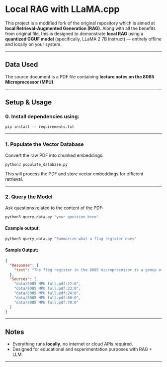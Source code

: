 #  Local RAG with LLaMA.cpp

This project is a modified fork of the original repository which is aimed at **local Retrieval-Augmented Generation (RAG)**. 
Along with all the benefits from original file, this is designed to demonstrate **local RAG** using a **quantized GGUF model** (specifically, LLaMA 2 7B Instruct) — entirely offline and locally on your system.

---

##  Data Used

The source document is a PDF file containing **lecture notes on the 8085 Microprocessor (MPU)**.

---

##  Setup & Usage

### 0. Install dependencies using:

```bash
pip install -r requirements.txt
```

---

### 1. Populate the Vector Database

Convert the raw PDF into chunked embeddings:

```bash
python3 populate_database.py
```

This will process the PDF and store vector embeddings for efficient retrieval.

---

### 2. Query the Model

Ask questions related to the content of the PDF:

```bash
python3 query_data.py "your question here"
```

####  Example output:

```bash
python3 query_data.py "Summarize what a flag register does"
```

####  Sample Output:

```json
{
  "Response": {
    "text": "The flag register in the 8085 microprocessor is a group of five flip-flops (Z, AC, P, S, and C) that are used to indicate the result of an arithmetic or logical operation. These flags are set or reset based on the result of the operation and are used to control the flow of instructions. The flag register is used to provide data condition information about the accumulator, and it is an essential component of the ALU (Arithmetic Logic Unit)."
  },
  "Sources": [
    "data/8085 MPU full.pdf:22:0",
    "data/8085 MPU full.pdf:23:0",
    "data/8085 MPU full.pdf:24:0",
    "data/8085 MPU full.pdf:68:0",
    "data/8085 MPU full.pdf:70:0"
  ]
}
```

---


## Notes

- Everything runs **locally**, no internet or cloud APIs required.
- Designed for educational and experimentation purposes with RAG + LLM.


---
